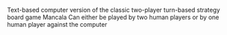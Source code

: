 Text-based computer version of the classic two-player turn-based strategy board game Mancala
Can either be played by two human players or by one human player against the computer
